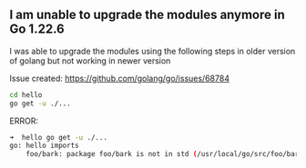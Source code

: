## I am unable to upgrade the modules anymore in Go 1.22.6 

I was able to upgrade the modules using the following steps in older version of golang but not working in newer version

Issue created: https://github.com/golang/go/issues/68784

```sh
cd hello
go get -u ./...
```

ERROR:

```sh
➜  hello go get -u ./...
go: hello imports
	foo/bark: package foo/bark is not in std (/usr/local/go/src/foo/bark)
```
